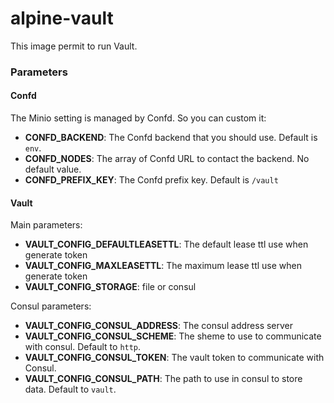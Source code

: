 alpine-vault
===============

This image permit to run Vault.



### Parameters

#### Confd

The Minio setting is managed by Confd. So you can custom it:
- **CONFD_BACKEND**: The Confd backend that you should use. Default is `env`.
- **CONFD_NODES**: The array of Confd URL to contact the backend. No default value.
- **CONFD_PREFIX_KEY**: The Confd prefix key. Default is `/vault`


#### Vault

Main parameters:
- **VAULT_CONFIG_DEFAULTLEASETTL**: The default lease ttl use when generate token
- **VAULT_CONFIG_MAXLEASETTL**: The maximum lease ttl use when generate token
- **VAULT_CONFIG_STORAGE**: file or consul

Consul parameters:
- **VAULT_CONFIG_CONSUL_ADDRESS**: The consul address server
- **VAULT_CONFIG_CONSUL_SCHEME**: The sheme to use to communicate with consul. Default to `http`.
- **VAULT_CONFIG_CONSUL_TOKEN**: The vault token to communicate with Consul.
- **VAULT_CONFIG_CONSUL_PATH**: The path to use in consul to store data. Default to `vault`.
